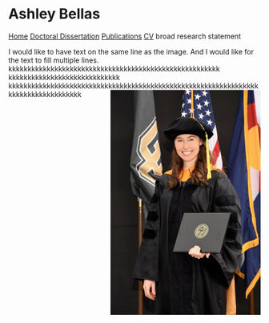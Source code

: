 # Ashley Bellas     
[Home](test) [Doctoral Dissertation](test) [Publications](test) [CV](test)
broad research statement


I would like to have text on the same line as the image. And I would like for the text to fill multiple lines. kkkkkkkkkkkkkkkkkkkkkkkkkkkkkkkkkkkkkkkkkkkkkkkkkkkkkkk kkkkkkkkkkkkkkkkkkkkkkkkkkkkk kkkkkkkkkkkkkkkkkkkkkkkkkkkkkkkkkkkkkkkkkkkkkkkkkkkkkkkkkkkkkkkkkkkkkkkkkkkkkkkkkkkk <img align="right" width="300" src="3_highres.jpg">

